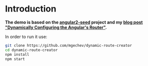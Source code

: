 # Introduction

**The demo is based on the [angular2-seed](https://github.com/mgechev/angular2-seed) project and my [blog post "Dynamically Configuring the Angular's Router"](http://blog.mgechev.com/2015/12/30/angular2-router-dynamic-route-config-definition-creation/).**

In order to run it use:

```bash
git clone https://github.com/mgechev/dynamic-route-creator
cd dynamic-route-creator
npm install
npm start
```
